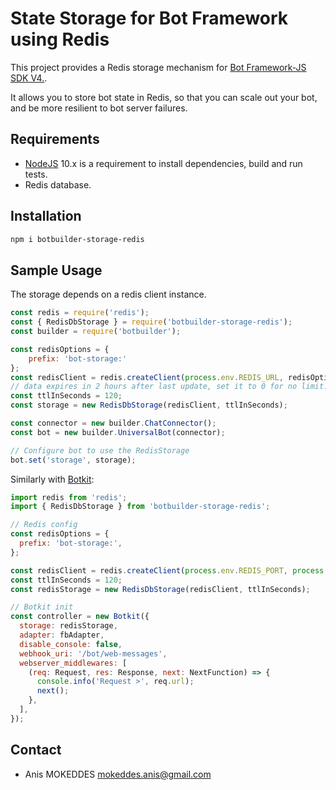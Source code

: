 # State Storage for Bot Framework using Redis

This project provides a Redis storage mechanism for [Bot Framework-JS SDK V4.](https://github.com/Microsoft/botbuilder-js).

It allows you to store bot state in Redis, so that you can scale out your bot,
and be more resilient to bot server failures.

## Requirements

- [NodeJS](https://nodejs.org/en/) 10.x is a requirement to install dependencies,
  build and run tests.
- Redis database.

## Installation

```bash
npm i botbuilder-storage-redis
```

## Sample Usage

The storage depends on a redis client instance.

```JavaScript
const redis = require('redis');
const { RedisDbStorage } = require('botbuilder-storage-redis');
const builder = require('botbuilder');

const redisOptions = {
    prefix: 'bot-storage:'
};
const redisClient = redis.createClient(process.env.REDIS_URL, redisOptions);
// data expires in 2 hours after last update, set it to 0 for no limit.
const ttlInSeconds = 120;
const storage = new RedisDbStorage(redisClient, ttlInSeconds);

const connector = new builder.ChatConnector();
const bot = new builder.UniversalBot(connector);

// Configure bot to use the RedisStorage
bot.set('storage', storage);
```

Similarly with [Botkit](https://github.com/howdyai/botkit):

```JavaScript
import redis from 'redis';
import { RedisDbStorage } from 'botbuilder-storage-redis';

// Redis config
const redisOptions = {
  prefix: 'bot-storage:',
};

const redisClient = redis.createClient(process.env.REDIS_PORT, process.env.REDIS_URL, redisOptions);
const ttlInSeconds = 120;
const redisStorage = new RedisDbStorage(redisClient, ttlInSeconds);

// Botkit init
const controller = new Botkit({
  storage: redisStorage,
  adapter: fbAdapter,
  disable_console: false,
  webhook_uri: '/bot/web-messages',
  webserver_middlewares: [
    (req: Request, res: Response, next: NextFunction) => {
      console.info('Request >', req.url);
      next();
    },
  ],
});
```


## Contact

- Anis MOKEDDES <mokeddes.anis@gmail.com>
